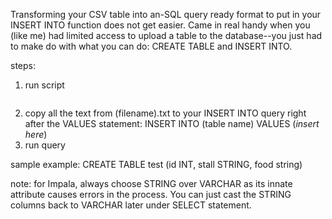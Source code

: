 Transforming your CSV table into an-SQL query ready format to put in your INSERT INTO function does not get easier. Came in real handy when you (like me) had limited access to upload a table to the database--you just had to make do with what you can do: CREATE TABLE and INSERT INTO.

steps:
1. run script
``` fctii.py(#this sthe args)
```
2. copy all the text from (filename).txt to your INSERT INTO query right after the VALUES statement: INSERT INTO (table name) VALUES (_insert here_)
3. run query

sample example:
CREATE TABLE test (id INT, stall STRING, food string)


note: for Impala, always choose STRING over VARCHAR as its innate attribute causes errors in the process. You can just cast the STRING columns back to VARCHAR later under SELECT statement.


